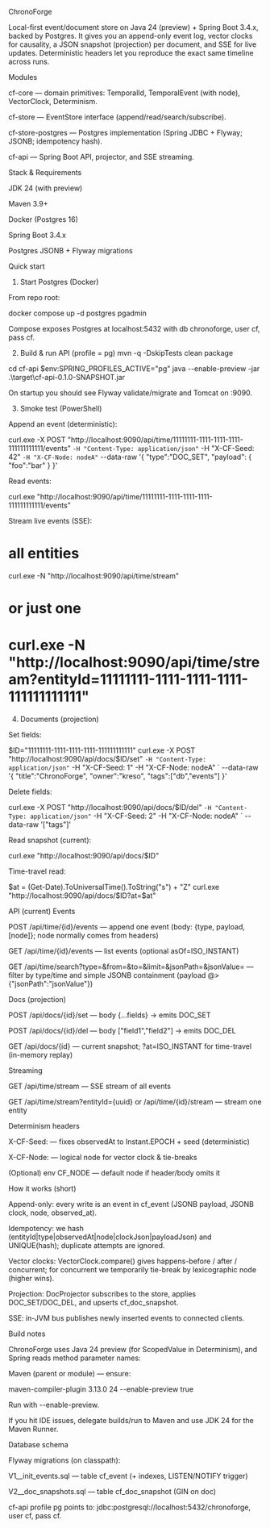 ChronoForge

Local-first event/document store on Java 24 (preview) + Spring Boot 3.4.x, backed by Postgres.
It gives you an append-only event log, vector clocks for causality, a JSON snapshot (projection) per document, and SSE for live updates. Deterministic headers let you reproduce the exact same timeline across runs.

Modules

cf-core — domain primitives: TemporalId, TemporalEvent (with node), VectorClock, Determinism.

cf-store — EventStore interface (append/read/search/subscribe).

cf-store-postgres — Postgres implementation (Spring JDBC + Flyway; JSONB; idempotency hash).

cf-api — Spring Boot API, projector, and SSE streaming.

Stack & Requirements

JDK 24 (with preview)

Maven 3.9+

Docker (Postgres 16)

Spring Boot 3.4.x

Postgres JSONB + Flyway migrations

Quick start
1) Start Postgres (Docker)

From repo root:

docker compose up -d postgres pgadmin


Compose exposes Postgres at localhost:5432 with db chronoforge, user cf, pass cf.

2) Build & run API (profile = pg)
   mvn -q -DskipTests clean package

cd cf-api
$env:SPRING_PROFILES_ACTIVE="pg"
java --enable-preview -jar .\target\cf-api-0.1.0-SNAPSHOT.jar


On startup you should see Flyway validate/migrate and Tomcat on :9090.

3) Smoke test (PowerShell)

Append an event (deterministic):

curl.exe -X POST "http://localhost:9090/api/time/11111111-1111-1111-1111-111111111111/events" `
-H "Content-Type: application/json" `
-H "X-CF-Seed: 42" `
-H "X-CF-Node: nodeA" `
--data-raw '{ "type":"DOC_SET", "payload": { "foo":"bar" } }'


Read events:

curl.exe "http://localhost:9090/api/time/11111111-1111-1111-1111-111111111111/events"


Stream live events (SSE):

# all entities
curl.exe -N "http://localhost:9090/api/time/stream"
# or just one
# curl.exe -N "http://localhost:9090/api/time/stream?entityId=11111111-1111-1111-1111-111111111111"

4) Documents (projection)

Set fields:

$ID="11111111-1111-1111-1111-111111111111"
curl.exe -X POST "http://localhost:9090/api/docs/$ID/set" `
-H "Content-Type: application/json" `
-H "X-CF-Seed: 1" -H "X-CF-Node: nodeA" `
--data-raw '{ "title":"ChronoForge", "owner":"kreso", "tags":["db","events"] }'


Delete fields:

curl.exe -X POST "http://localhost:9090/api/docs/$ID/del" `
-H "Content-Type: application/json" `
-H "X-CF-Seed: 2" -H "X-CF-Node: nodeA" `
--data-raw '["tags"]'


Read snapshot (current):

curl.exe "http://localhost:9090/api/docs/$ID"


Time-travel read:

$at = (Get-Date).ToUniversalTime().ToString("s") + "Z"
curl.exe "http://localhost:9090/api/docs/$ID?at=$at"

API (current)
Events

POST /api/time/{id}/events — append one event (body: {type, payload, [node]}; node normally comes from headers)

GET /api/time/{id}/events — list events (optional asOf=ISO_INSTANT)

GET /api/time/search?type=&from=&to=&limit=&jsonPath=&jsonValue= — filter by type/time and simple JSONB containment (payload @> {"jsonPath":"jsonValue"})

Docs (projection)

POST /api/docs/{id}/set — body {...fields} → emits DOC_SET

POST /api/docs/{id}/del — body ["field1","field2"] → emits DOC_DEL

GET /api/docs/{id} — current snapshot; ?at=ISO_INSTANT for time-travel (in-memory replay)

Streaming

GET /api/time/stream — SSE stream of all events

GET /api/time/stream?entityId={uuid} or /api/time/{id}/stream — stream one entity

Determinism headers

X-CF-Seed: <long> — fixes observedAt to Instant.EPOCH + seed (deterministic)

X-CF-Node: <string> — logical node for vector clock & tie-breaks

(Optional) env CF_NODE — default node if header/body omits it

How it works (short)

Append-only: every write is an event in cf_event (JSONB payload, JSONB clock, node, observed_at).

Idempotency: we hash (entityId|type|observedAt|node|clockJson|payloadJson) and UNIQUE(hash); duplicate attempts are ignored.

Vector clocks: VectorClock.compare() gives happens-before / after / concurrent; for concurrent we temporarily tie-break by lexicographic node (higher wins).

Projection: DocProjector subscribes to the store, applies DOC_SET/DOC_DEL, and upserts cf_doc_snapshot.

SSE: in-JVM bus publishes newly inserted events to connected clients.

Build notes

ChronoForge uses Java 24 preview (for ScopedValue in Determinism), and Spring reads method parameter names:

Maven (parent or module) — ensure:

<plugin>
  <artifactId>maven-compiler-plugin</artifactId>
  <version>3.13.0</version>
  <configuration>
    <release>24</release>
    <compilerArgs>--enable-preview</compilerArgs>
    <parameters>true</parameters>
  </configuration>
</plugin>


Run with --enable-preview.

If you hit IDE issues, delegate builds/run to Maven and use JDK 24 for the Maven Runner.

Database schema

Flyway migrations (on classpath):

V1__init_events.sql — table cf_event (+ indexes, LISTEN/NOTIFY trigger)

V2__doc_snapshots.sql — table cf_doc_snapshot (GIN on doc)

cf-api profile pg points to:
jdbc:postgresql://localhost:5432/chronoforge, user cf, pass cf.